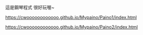 這是鋼琴程式 很好玩喔~

https://cwoooooooooooo.github.io/Mypaino/Paino1/index.html

https://cwoooooooooooo.github.io/Mypaino/Paino2/index.html
